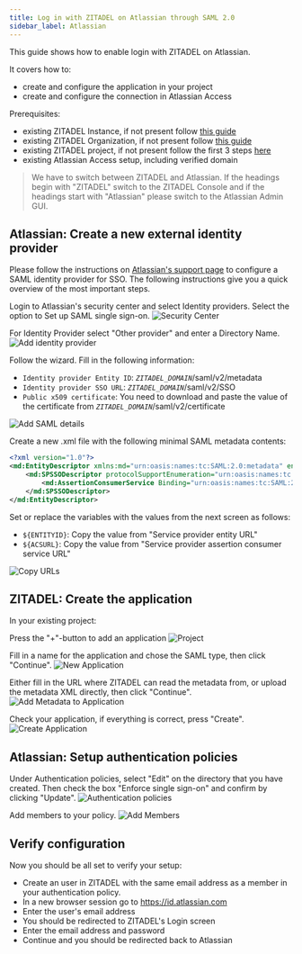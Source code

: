 ```yaml
---
title: Log in with ZITADEL on Atlassian through SAML 2.0
sidebar_label: Atlassian
---
```


This guide shows how to enable login with ZITADEL on Atlassian.

It covers how to:

- create and configure the application in your project
- create and configure the connection in Atlassian Access

Prerequisites:

- existing ZITADEL Instance, if not present follow [this guide](/guides/start/quickstart)
- existing ZITADEL Organization, if not present follow [this guide](/guides/manage/console/organizations)
- existing ZITADEL project, if not present follow the first 3 steps [here](/guides/manage/console/projects)
- existing Atlassian Access setup, including verified domain

> We have to switch between ZITADEL and Atlassian. If the headings begin with "ZITADEL" switch to the ZITADEL
> Console and
> if the headings start with "Atlassian" please switch to the Atlassian Admin GUI.

## **Atlassian**: Create a new external identity provider

Please follow the instructions on [Atlassian's support page](https://support.atlassian.com/security-and-access-policies/docs/configure-saml-single-sign-on-with-an-identity-provider/) to configure a SAML identity provider for SSO.
The following instructions give you a quick overview of the most important steps.

Login to Atlassian's security center and select Identity providers.
Select the option to Set up SAML single sign-on.
![Security Center](/img/saml/atlassian/atlassian-01.png)

For Identity Provider select "Other provider" and enter a Directory Name.
![Add identity provider](/img/saml/atlassian/atlassian-02.png)

Follow the wizard.
Fill in the following information:

- `Identity provider Entity ID`: *`ZITADEL_DOMAIN`*/saml/v2/metadata
- `Identity provider SSO URL`: *`ZITADEL_DOMAIN`*/saml/v2/SSO
- `Public x509 certificate`: You need to download and paste the value of the certificate from *`ZITADEL_DOMAIN`*/saml/v2/certificate

![Add SAML details](/img/saml/atlassian/atlassian-03.png)

Create a new .xml file with the following minimal SAML metadata contents:

```xml
<?xml version="1.0"?>
<md:EntityDescriptor xmlns:md="urn:oasis:names:tc:SAML:2.0:metadata" entityID="${ENTITYID}">
    <md:SPSSODescriptor protocolSupportEnumeration="urn:oasis:names:tc:SAML:2.0:protocol urn:oasis:names:tc:SAML:1.1:protocol">
        <md:AssertionConsumerService Binding="urn:oasis:names:tc:SAML:2.0:bindings:HTTP-POST" Location="${ACSURL}" index="0"/>
    </md:SPSSODescriptor>
</md:EntityDescriptor>
```

Set or replace the variables with the values from the next screen as follows:

- `${ENTITYID}`: Copy the value from "Service provider entity URL"
- `${ACSURL}`: Copy the value from "Service provider assertion consumer service URL"

![Copy URLs](/img/saml/atlassian/atlassian-04.png)

## **ZITADEL**: Create the application

In your existing project:

Press the "+"-button to add an application
![Project](/img/saml/zitadel/project.png)

Fill in a name for the application and chose the SAML type, then click "Continue".
![New Application](/img/saml/zitadel/application_saml.png)

Either fill in the URL where ZITADEL can read the metadata from, or upload the metadata XML directly, then click "Continue".
![Add Metadata to Application](/img/saml/zitadel/application_saml_metadata.png)

Check your application, if everything is correct, press "Create".
![Create Application](/img/saml/zitadel/application_saml_create.png)

## **Atlassian**: Setup authentication policies

Under Authentication policies, select "Edit" on the directory that you have created.
Then check the box "Enforce single sign-on" and confirm by clicking "Update".
![Authentication policies](/img/saml/atlassian/atlassian-05.png)

Add members to your policy.
![Add Members](/img/saml/atlassian/atlassian-06.png)

## Verify configuration

Now you should be all set to verify your setup:

- Create an user in ZITADEL with the same email address as a member in your authentication policy.
- In a new browser session go to https://id.atlassian.com
- Enter the user's email address
- You should be redirected to ZITADEL's Login screen
- Enter the email address and password
- Continue and you should be redirected back to Atlassian
